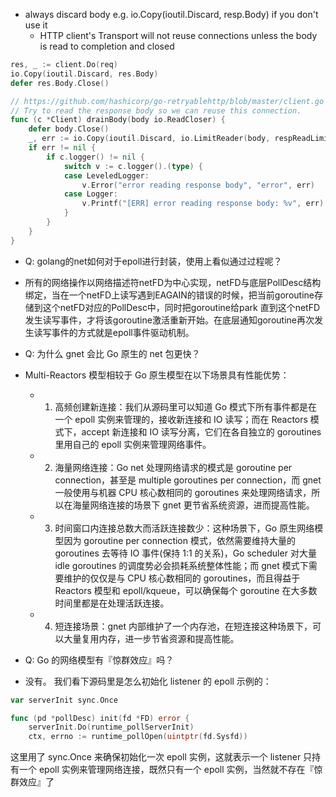 
- always discard body e.g. io.Copy(ioutil.Discard, resp.Body) if you don't use it
  - HTTP client's Transport will not reuse connections unless the body is read to completion and closed

```go
res, _ := client.Do(req)
io.Copy(ioutil.Discard, res.Body)
defer res.Body.Close()
```

```go
// https://github.com/hashicorp/go-retryablehttp/blob/master/client.go
// Try to read the response body so we can reuse this connection.
func (c *Client) drainBody(body io.ReadCloser) {
	defer body.Close()
	_, err := io.Copy(ioutil.Discard, io.LimitReader(body, respReadLimit))
	if err != nil {
		if c.logger() != nil {
			switch v := c.logger().(type) {
			case LeveledLogger:
				v.Error("error reading response body", "error", err)
			case Logger:
				v.Printf("[ERR] error reading response body: %v", err)
			}
		}
	}
}
```

- Q: golang的net如何对于epoll进行封装，使用上看似通过过程呢？

- 所有的网络操作以网络描述符netFD为中心实现，netFD与底层PollDesc结构绑定，当在一个netFD上读写遇到EAGAIN的错误的时候，把当前goroutine存储到这个netFD对应的PollDesc中，同时把goroutine给park 直到这个netFD发生读写事件，才将该goroutine激活重新开始。在底层通知goroutine再次发生读写事件的方式就是epoll事件驱动机制。

- Q: 为什么 gnet 会比 Go 原生的 net 包更快？
- Multi-Reactors 模型相较于 Go 原生模型在以下场景具有性能优势： 
  - 1. 高频创建新连接：我们从源码里可以知道 Go 模式下所有事件都是在一个 epoll 实例来管理的，接收新连接和 IO 读写；而在 Reactors 模式下，accept 新连接和 IO 读写分离，它们在各自独立的 goroutines 里用自己的 epoll 实例来管理网络事件。 
  - 2. 海量网络连接：Go net 处理网络请求的模式是 goroutine per connection，甚至是 multiple goroutines per connection，而 gnet 一般使用与机器 CPU 核心数相同的 goroutines 来处理网络请求，所以在海量网络连接的场景下 gnet 更节省系统资源，进而提高性能。 
  - 3. 时间窗口内连接总数大而活跃连接数少：这种场景下，Go 原生网络模型因为 goroutine per connection 模式，依然需要维持大量的 goroutines 去等待 IO 事件(保持 1:1 的关系)，Go scheduler 对大量 idle goroutines 的调度势必会损耗系统整体性能；而 gnet 模式下需要维护的仅仅是与 CPU 核心数相同的 goroutines，而且得益于 Reactors 模型和 epoll/kqueue，可以确保每个 goroutine 在大多数时间里都是在处理活跃连接。 
  - 4. 短连接场景：gnet 内部维护了一个内存池，在短连接这种场景下，可以大量复用内存，进一步节省资源和提高性能。

- Q: Go 的网络模型有『惊群效应』吗？
- 没有。 我们看下源码里是怎么初始化 listener 的 epoll 示例的：

```go
var serverInit sync.Once

func (pd *pollDesc) init(fd *FD) error {
	serverInit.Do(runtime_pollServerInit)
	ctx, errno := runtime_pollOpen(uintptr(fd.Sysfd))
```

   这里用了 sync.Once 来确保初始化一次 epoll 实例，这就表示一个 listener 只持有一个 epoll 实例来管理网络连接，既然只有一个 epoll 实例，当然就不存在『惊群效应』了



